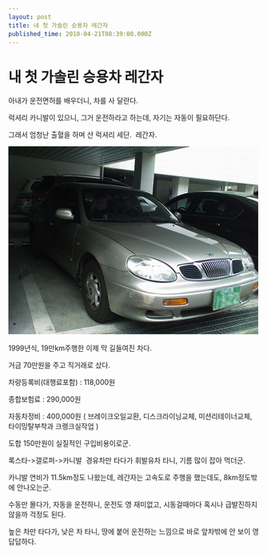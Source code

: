 ```yaml
---
layout: post
title: 내 첫 가솔린 승용차 레간자
published_time: 2010-04-21T08:39:00.000Z
---
```


# 내 첫 가솔린 승용차 레간자


아내가 운전면허를 배우더니, 차를 사 달란다.

럭셔리 카니발이 있으니, 그거 운전하라고 하는데, 자기는 자동이 필요하단다.

그래서 엄청난 출혈을 하며 산 럭셔리 세단.  레간자.

![](../pds/201004/20/80/a0109780_4bcd299de723c.jpg)

1999년식, 19만km주행한 이제 막 길들여진 차다.

거금 70만원을 주고 직거래로 샀다.

차량등록비(대행료포함) : 118,000원

종합보험료 : 290,000원

자동차정비 : 400,000원 ( 브레이크오일교환, 디스크라이닝교체, 미션리테이너교체, 타이밍탈부착과 크랭크실작업 )

도합 150만원이 실질적인 구입비용이로군.

록스타->갤로퍼->카니발  경유차만 타다가 휘발유차 타니, 기름 많이 잡아 먹더군.

카니발 연비가 11.5km정도 나왔는데, 레간자는 고속도로 주행을 했는데도, 8km정도밖에 안나오는군.

수동만 몰다가, 자동을 운전하니, 운전도 영 재미없고, 시동걸때마다 혹시나 급발진하지 않을까 걱정도 된다.

높은 차만 타다가, 낮은 차 타니, 땅에 붙어 운전하는 느낌으로 바로 앞차밖에 안 보이 영 답답하다.

